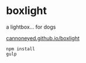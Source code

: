 # boxlight
a lightbox... for dogs

[cannoneyed.github.io/boxlight](http://cannoneyed.github.io/boxlight)

```
npm install
gulp
```

